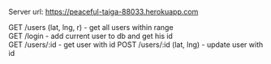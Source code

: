 Server url: https://peaceful-taiga-88033.herokuapp.com

GET /users (lat, lng, r) - get all users within range  
GET /login - add current user to db and get his id  
GET /users/:id - get user with id
POST /users/:id (lat, lng) - update user with id